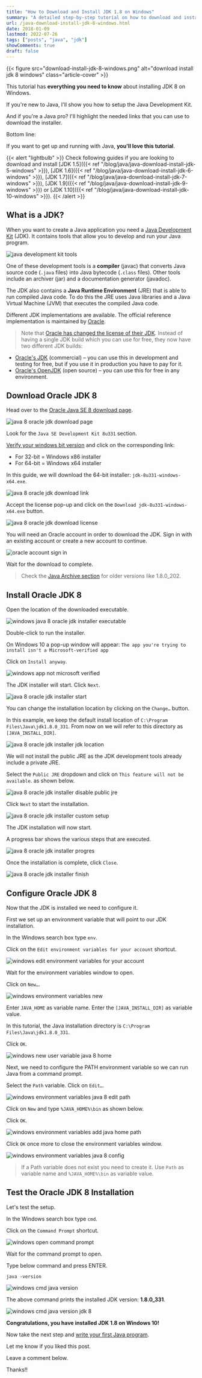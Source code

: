 ```yaml
---
title: "How to Download and Install JDK 1.8 on Windows"
summary: "A detailed step-by-step tutorial on how to download and install JDK 8u331 on Windows 10."
url: /java-download-install-jdk-8-windows.html
date: 2018-01-09
lastmod: 2022-07-26
tags: ["posts", "java", "jdk"]
showComments: true
draft: false
---
```


{{< figure
    src="download-install-jdk-8-windows.png"
    alt="download install jdk 8 windows"
    class="article-cover"
    >}}

This tutorial has **everything you need to know** about installing JDK 8 on Windows.

If you're new to Java, I'll show you how to setup the Java Development Kit.

And if you're a Java pro? I'll highlight the needed links that you can use to download the installer.

Bottom line:

If you want to get up and running with Java, **you'll love this tutorial**.

{{< alert "lightbulb" >}}
Check following guides if you are looking to download and install [JDK 1.5]({{< ref "/blog/java/java-download-install-jdk-5-windows" >}}), [JDK 1.6]({{< ref "/blog/java/java-download-install-jdk-6-windows" >}}), [JDK 1.7]({{< ref "/blog/java/java-download-install-jdk-7-windows" >}}), [JDK 1.9]({{< ref "/blog/java/java-download-install-jdk-9-windows" >}}) or [JDK 1.10]({{< ref "/blog/java/java-download-install-jdk-10-windows" >}}).
{{< /alert >}}

## What is a JDK?

When you want to create a Java application you need a [Java Development Kit](https://en.wikipedia.org/wiki/Java_Development_Kit) (JDK). It contains tools that allow you to develop and run your Java program.

![java development kit tools](java-development-kit-tools.png)

One of these development tools is a **compiler** (javac) that converts Java source code (`.java` files) into Java bytecode (`.class` files). Other tools include an archiver (jar) and a documentation generator (javadoc).

The JDK also contains a **Java Runtime Environment** (JRE) that is able to run compiled Java code. To do this the JRE uses Java libraries and a Java Virtual Machine (JVM) that executes the compiled Java code.

Different JDK implementations are available. The official reference implementation is maintained by [Oracle](https://www.oracle.com/index.html).

> Note that [Oracle has changed the license of their JDK](https://www.oracle.com/java/technologies/javase/jdk-faqs.html). Instead of having a single JDK build which you can use for free, they now have two different JDK builds:

* [Oracle's JDK](https://www.oracle.com/java/technologies/downloads/) (commercial) – you can use this in development and testing for free, but if you use it in production you have to pay for it.
* [Oracle's OpenJDK](https://jdk.java.net/java-se-ri/8-MR3) (open source) – you can use this for free in any environment.

## Download Oracle JDK 8

Head over to the [Oracle Java SE 8 download page](https://www.oracle.com/java/technologies/javase/javase8u211-later-archive-downloads.html).

![java 8 oracle jdk download page](java-8-oracle-jdk-download-page.png)

Look for the `Java SE Development Kit 8u331` section.

[Verify your windows bit version](https://support.microsoft.com/en-us/windows/32-bit-and-64-bit-windows-frequently-asked-questions-c6ca9541-8dce-4d48-0415-94a3faa2e13d) and click on the corresponding link:

* For 32-bit = Windows x86 installer
* For 64-bit = Windows x64 installer

In this guide, we will download the 64-bit installer: `jdk-8u331-windows-x64.exe`.

![java 8 oracle jdk download link](java-8-oracle-jdk-download-link.png)

Accept the license pop-up and click on the `Download jdk-8u331-windows-x64.exe` button.

![java 8 oracle jdk download license](java-8-oracle-jdk-download-license.png)

You will need an Oracle account in order to download the JDK. Sign in with an existing account or create a new account to continue.

![oracle account sign in](oracle-account-sign-in.png)

Wait for the download to complete.

> Check the [Java Archive section](https://www.oracle.com/java/technologies/javase/javase8-archive-downloads.html) for older versions like 1.8.0_202.

## Install Oracle JDK 8

Open the location of the downloaded executable.

![windows java 8 oracle jdk installer executable](windows-java-8-oracle-jdk-installer-executable.png)

Double-click to run the installer.

On Windows 10 a pop-up window will appear: `The app you're trying to install isn't a Microsoft-verified app`

Click on `Install anyway`.

![windows app not microsoft verified](windows-app-not-microsoft-verified.png)

The JDK installer will start. Click `Next`.

![java 8 oracle jdk installer start](java-8-oracle-jdk-installer-start.png)

You can change the installation location by clicking on the `Change…` button.

In this example, we keep the default install location of `C:\Program Files\Java\jdk1.8.0_331`. From now on we will refer to this directory as `[JAVA_INSTALL_DIR]`.

![java 8 oracle jdk installer jdk location](java-8-oracle-jdk-installer-jdk-location.png)

We will not install the public JRE as the JDK development tools already include a private JRE.

Select the `Public JRE` dropdown and click on `This feature will not be available`. as shown below.

![java 8 oracle jdk installer disable public jre](java-8-oracle-jdk-installer-disable-public-jre.png)

Click `Next` to start the installation.

![java 8 oracle jdk installer custom setup](java-8-oracle-jdk-installer-custom-setup.png)

The JDK installation will now start.

A progress bar shows the various steps that are executed.

![java 8 oracle jdk installer progres](java-8-oracle-jdk-installer-progres.png)

Once the installation is complete, click `Close`.

![java 8 oracle jdk installer finish](java-8-oracle-jdk-installer-finish.png)

## Configure Oracle JDK 8

Now that the JDK is installed we need to configure it.

First we set up an environment variable that will point to our JDK installation.

In the Windows search box type `env`.

Click on the `Edit environment variables for your account` shortcut.

![windows edit environment variables for your account](windows-edit-environment-variables-for-your-account.png)

Wait for the environment variables window to open.

Click on `New…`.

![windows environment variables new](windows-environment-variables-new.png)

Enter `JAVA_HOME` as variable name. Enter the `[JAVA_INSTALL_DIR]` as variable value.

In this tutorial, the Java installation directory is `C:\Program Files\Java\jdk1.8.0_331`.

Click `OK`.

![windows new user variable java 8 home](windows-new-user-variable-java-8-home.png)

Next, we need to configure the PATH environment variable so we can run Java from a command prompt.

Select the `Path` variable. Click on `Edit…`.

![windows environment variables java 8 edit path](windows-environment-variables-java-8-edit-path.png)

Click on `New` and type `%JAVA_HOME%\bin` as shown below.

Click `OK`.

![windows environment variables add java home path](windows-environment-variables-add-java-home-path.png)

Click `OK` once more to close the environment variables window.

![windows environment variables java 8 config](windows-environment-variables-java-8-config.png)

> If a Path variable does not exist you need to create it. Use `Path` as variable name and `%JAVA_HOME%\bin` as variable value.

## Test the Oracle JDK 8 Installation

Let's test the setup.

In the Windows search box type `cmd`.

Click on the `Command Prompt` shortcut.

![windows open command prompt](windows-open-command-prompt.png)

Wait for the command prompt to open.

Type below command and press ENTER.

``` shell
java -version
```

![windows cmd java version](windows-cmd-java-version.png)

The above command prints the installed JDK version: **1.8.0_331**.

![windows cmd java version jdk 8](windows-cmd-java-version-jdk-8.png)

**Congratulations, you have installed JDK 1.8 on Windows 10!**

Now take the next step and [write your first Java program](https://introcs.cs.princeton.edu/java/11hello/).

Let me know if you liked this post.

Leave a comment below.

Thanks!!
